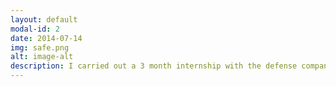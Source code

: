 ```yaml
---
layout: default
modal-id: 2
date: 2014-07-14
img: safe.png
alt: image-alt
description: I carried out a 3 month internship with the defense company Leonardo. I worked to clean gigabytes of data to make ready for machine learning, which I then used to build CNN models. The CNN models needed to be able to classify radar images quickly on low spec hardware. Unfortunately, due to the secretive nature of the defence industry this code is not available.
---
```

